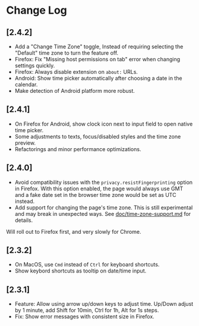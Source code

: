 # Change Log

## [2.4.2]

- Add a "Change Time Zone" toggle, Instead of requiring selecting the "Default" time zone to turn the feature off.
- Firefox: Fix "Missing host permissions on tab" error when changing settings quickly.
- Firefox: Always disable extension on `about:` URLs.
- Android: Show time picker automatically after choosing a date in the calendar.
- Make detection of Android platform more robust.

## [2.4.1]

- On Firefox for Android, show clock icon next to input field to open native time picker.
- Some adjustments to texts, focus/disabled styles and the time zone preview.
- Refactorings and minor performance optimizations.

## [2.4.0]

- Avoid compatibility issues with the `privacy.resistFingerprinting` option in Firefox. With this option enabled, the page would always use GMT and a fake date set in the browser time zone would be set as UTC instead.
- Add support for changing the page's time zone. This is still experimental and may break in unexpected ways. See [doc/time-zone-support.md](doc/time-zone-support.md) for details.

Will roll out to Firefox first, and very slowly for Chrome.

## [2.3.2]

- On MacOS, use `Cmd` instead of `Ctrl` for keyboard shortcuts.
- Show keybord shortcuts as tooltip on date/time input.

## [2.3.1]

- Feature: Allow using arrow up/down keys to adjust time. Up/Down adjust by 1 minute, add Shift for 10min, Ctrl for 1h, Alt for 1s steps.
- Fix: Show error messages with consistent size in Firefox.
